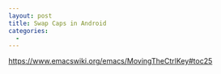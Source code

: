 ```yaml
---
layout: post
title: Swap Caps in Android
categories:
  -
---
```


https://www.emacswiki.org/emacs/MovingTheCtrlKey#toc25
